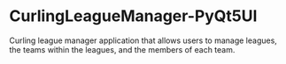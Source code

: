 # CurlingLeagueManager-PyQt5UI

Curling league manager application that allows users to manage leagues, the teams within the leagues, and the members of each team. 
